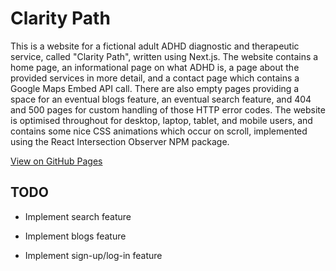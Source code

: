 # Clarity Path

This is a website for a fictional adult ADHD diagnostic and therapeutic service, called "Clarity Path", written using Next.js. The website contains a home page, an informational page on what ADHD is, a page about the provided services in more detail, and a contact page which contains a Google Maps Embed API call. There are also empty pages providing a space for an eventual blogs feature, an eventual search feature, and 404 and 500 pages for custom handling of those HTTP error codes. The website is optimised throughout for desktop, laptop, tablet, and mobile users, and contains some nice CSS animations which occur on scroll, implemented using the React Intersection Observer NPM package.

[View on GitHub Pages](https://liamtgiles17.github.io/clarity-path)

## TODO

- Implement search feature

- Implement blogs feature

- Implement sign-up/log-in feature
